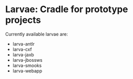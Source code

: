 # Larvae: Cradle for prototype projects

Currently available larvae are:

* larva-antlr
* larva-cxf
* larva-jaxb
* larva-jbossws
* larva-smooks
* larva-webapp
